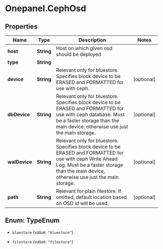 # Onepanel.CephOsd

## Properties
Name | Type | Description | Notes
------------ | ------------- | ------------- | -------------
**host** | **String** | Host on which given osd should be deployed | 
**type** | **String** |  | 
**device** | **String** | Relevant only for bluestore. Specifies block device to be ERASED and FORMATTED for use with ceph. | [optional] 
**dbDevice** | **String** | Relevant only for bluestore. Specifies block device to be ERASED and FORMATTED for use with ceph database. Must be a faster storage than the main device, otherwise use just the main storage.  | [optional] 
**walDevice** | **String** | Relevant only for bluestore. Specifies block device to be ERASED and FORMATTED for use with ceph Write Ahead Log. Must be a faster storage than the main device, otherwise use just the main storage.  | [optional] 
**path** | **String** | Relevant for plain filestore. If omitted, default location based on OSD id will be used. | [optional] 


<a name="TypeEnum"></a>
## Enum: TypeEnum


* `bluestore` (value: `"bluestore"`)

* `filestore` (value: `"filestore"`)




